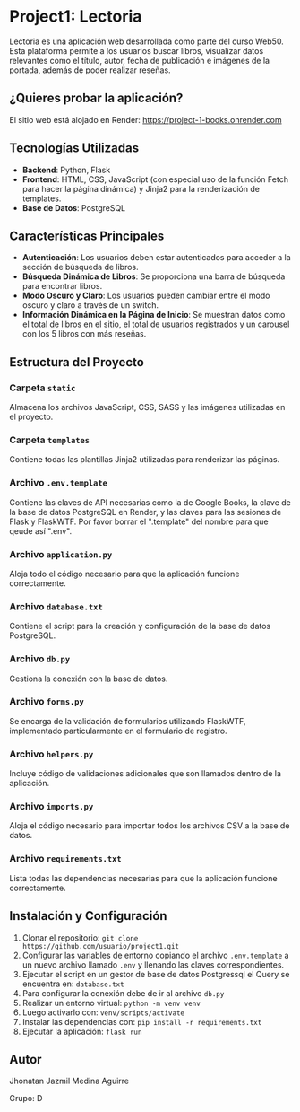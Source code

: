 # Project1: Lectoria

Lectoria es una aplicación web desarrollada como parte del curso Web50. Esta plataforma permite a los usuarios buscar libros, visualizar datos relevantes como el título, autor, fecha de publicación e imágenes de la portada, además de poder realizar reseñas.

## **¿Quieres probar la aplicación?**
El sitio web está alojado en Render: https://project-1-books.onrender.com

## Tecnologías Utilizadas
- **Backend**: Python, Flask
- **Frontend**: HTML, CSS, JavaScript (con especial uso de la función Fetch para hacer la página dinámica) y Jinja2 para la renderización de templates.
- **Base de Datos**: PostgreSQL

## Características Principales

- **Autenticación**: Los usuarios deben estar autenticados para acceder a la sección de búsqueda de libros.
- **Búsqueda Dinámica de Libros**: Se proporciona una barra de búsqueda para encontrar libros.
- **Modo Oscuro y Claro**: Los usuarios pueden cambiar entre el modo oscuro y claro a través de un switch.
- **Información Dinámica en la Página de Inicio**: Se muestran datos como el total de libros en el sitio, el total de usuarios registrados y un carousel con los 5 libros con más reseñas.

## Estructura del Proyecto

### Carpeta `static`
Almacena los archivos JavaScript, CSS, SASS y las imágenes utilizadas en el proyecto.

### Carpeta `templates`
Contiene todas las plantillas Jinja2 utilizadas para renderizar las páginas.

### Archivo `.env.template`
Contiene las claves de API necesarias como la de Google Books, la clave de la base de datos PostgreSQL en Render, y las claves para las sesiones de Flask y FlaskWTF.
Por favor borrar el ".template" del nombre para que qeude así ".env".

### Archivo `application.py`
Aloja todo el código necesario para que la aplicación funcione correctamente.

### Archivo `database.txt`
Contiene el script para la creación y configuración de la base de datos PostgreSQL.

### Archivo `db.py`
Gestiona la conexión con la base de datos.

### Archivo `forms.py`
Se encarga de la validación de formularios utilizando FlaskWTF, implementado particularmente en el formulario de registro.

### Archivo `helpers.py`
Incluye código de validaciones adicionales que son llamados dentro de la aplicación.

### Archivo `imports.py`
Aloja el código necesario para importar todos los archivos CSV a la base de datos.

### Archivo `requirements.txt`
Lista todas las dependencias necesarias para que la aplicación funcione correctamente.

## Instalación y Configuración

1. Clonar el repositorio: `git clone https://github.com/usuario/project1.git`
2. Configurar las variables de entorno copiando el archivo `.env.template` a un nuevo archivo llamado `.env` y llenando las claves correspondientes.
3. Ejecutar el script en un gestor de base de datos Postgressql el Query se encuentra en: `database.txt`
4. Para configurar la conexión debe de ir al archivo `db.py`
5. Realizar un entorno virtual: `python -m venv venv`
6. Luego activarlo con: `venv/scripts/activate`
7. Instalar las dependencias con: `pip install -r requirements.txt`
8. Ejecutar la aplicación: `flask run`

## Autor
Jhonatan Jazmil Medina Aguirre

Grupo: D

